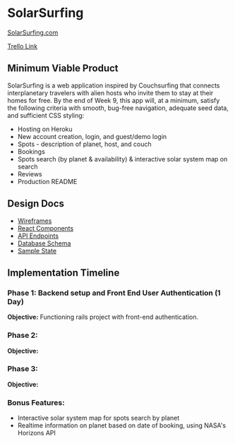 SolarSurfing
============

[SolarSurfing.com](couchsurfing.com)

[Trello Link](trello.com)

Minimum Viable Product
----------------------

SolarSurfing is a web application inspired by Couchsurfing that connects interplanetary travelers with alien hosts who invite them to stay at their homes for free. By the end of Week 9, this app will, at a minimum, satisfy the following criteria with smooth, bug-free navigation, adequate seed data, and sufficient CSS styling:

+ Hosting on Heroku
+ New account creation, login, and guest/demo login
+ Spots - description of planet, host, and couch
+ Bookings
+ Spots search (by planet & availability) & interactive solar system map on search
+ Reviews
+ Production README

Design Docs
-----------

+ [Wireframes](draw.io)
+ [React Components](github.com)
+ [API Endpoints](github.com)
+ [Database Schema](github.com)
+ [Sample State](github.com)

Implementation Timeline
-----------------------

### Phase 1: Backend setup and Front End User Authentication (1 Day)
**Objective:** Functioning rails project with front-end authentication.
### Phase 2:
**Objective:**
### Phase 3:
**Objective:**
### Bonus Features:
+ Interactive solar system map for spots search by planet
+ Realtime information on planet based on date of booking, using NASA's Horizons API
